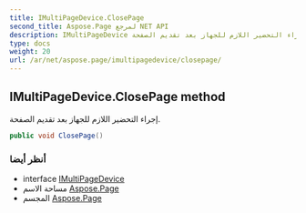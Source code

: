 ```yaml
---
title: IMultiPageDevice.ClosePage
second_title: Aspose.Page لمرجع NET API
description: IMultiPageDevice طريقة. إجراء التحضير اللازم للجهاز بعد تقديم الصفحة.
type: docs
weight: 20
url: /ar/net/aspose.page/imultipagedevice/closepage/
---
```

## IMultiPageDevice.ClosePage method

إجراء التحضير اللازم للجهاز بعد تقديم الصفحة.

```csharp
public void ClosePage()
```

### أنظر أيضا

* interface [IMultiPageDevice](../)
* مساحة الاسم [Aspose.Page](../../imultipagedevice/)
* المجسم [Aspose.Page](../../../)


